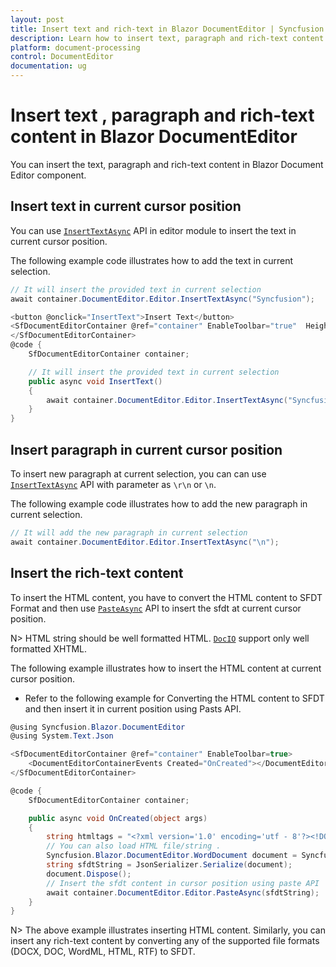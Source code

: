 ```yaml
---
layout: post
title: Insert text and rich-text in Blazor DocumentEditor | Syncfusion
description: Learn how to insert text, paragraph and rich-text content in Blazor Document Editor component and much more.
platform: document-processing
control: DocumentEditor
documentation: ug
---
```


# Insert text , paragraph and rich-text content in Blazor DocumentEditor

You can insert the text, paragraph and rich-text content in Blazor Document Editor component.

## Insert text in current cursor position

You can use [`InsertTextAsync`](https://help.syncfusion.com/cr/blazor/Syncfusion.Blazor.DocumentEditor.EditorModule.html#Syncfusion_Blazor_DocumentEditor_EditorModule_InsertTextAsync_System_String_) API in editor module to insert the text in current cursor position.

The following example code illustrates how to add the text in current selection.

```csharp
// It will insert the provided text in current selection
await container.DocumentEditor.Editor.InsertTextAsync("Syncfusion");

<button @onclick="InsertText">Insert Text</button>
<SfDocumentEditorContainer @ref="container" EnableToolbar="true"  Height="590px" >
</SfDocumentEditorContainer>
@code {
    SfDocumentEditorContainer container;

    // It will insert the provided text in current selection
    public async void InsertText()
    {
        await container.DocumentEditor.Editor.InsertTextAsync("Syncfusion");
    }
}
```

## Insert paragraph in current cursor position

To insert new paragraph at current selection, you can can use [`InsertTextAsync`](https://help.syncfusion.com/cr/blazor/Syncfusion.Blazor.DocumentEditor.EditorModule.html#Syncfusion_Blazor_DocumentEditor_EditorModule_InsertTextAsync_System_String_) API with parameter as `\r\n` or `\n`.

The following example code illustrates how to add the new paragraph in current selection.

```csharp
// It will add the new paragraph in current selection
await container.DocumentEditor.Editor.InsertTextAsync("\n");
```

## Insert the rich-text content

To insert the HTML content, you have to convert the HTML content to SFDT Format and then use [`PasteAsync`](https://help.syncfusion.com/cr/blazor/Syncfusion.Blazor.DocumentEditor.EditorModule.html#Syncfusion_Blazor_DocumentEditor_EditorModule_PasteAsync_System_String_System_Nullable_Syncfusion_Blazor_DocumentEditor_PasteOptions__) API to insert the sfdt at current cursor position.

N> HTML string should be well formatted HTML. [`DocIO`](https://help.syncfusion.com/file-formats/docio/html) support only well formatted XHTML.  

The following example illustrates how to insert the HTML content at current cursor position.

* Refer to the following example for Converting the HTML content to SFDT and then insert it in current position using Pasts API.

```csharp
@using Syncfusion.Blazor.DocumentEditor
@using System.Text.Json

<SfDocumentEditorContainer @ref="container" EnableToolbar=true>
    <DocumentEditorContainerEvents Created="OnCreated"></DocumentEditorContainerEvents>
</SfDocumentEditorContainer>

@code {
    SfDocumentEditorContainer container;

    public async void OnCreated(object args)
    {
        string htmltags = "<?xml version='1.0' encoding='utf - 8'?><!DOCTYPE html PUBLIC '-//W3C//DTD XHTML 1.0 Strict//EN''http://www.w3.org/TR/xhtml1/DTD/xhtml1-strict.dtd'><html xmlns ='http://www.w3.org/1999/xhtml' xml:lang='en' lang ='en'><body><h1>The img element</h1><img src='https://www.w3schools.com/images/lamp.jpg' alt ='Lamp Image' width='500' height='600'/></body></html>";
        // You can also load HTML file/string .
        Syncfusion.Blazor.DocumentEditor.WordDocument document = Syncfusion.Blazor.DocumentEditor.WordDocument.LoadString(htmltags, ImportFormatType.Html); // Convert the HTML to SFDT format.
        string sfdtString = JsonSerializer.Serialize(document);
        document.Dispose();
        // Insert the sfdt content in cursor position using paste API
        await container.DocumentEditor.Editor.PasteAsync(sfdtString);
    }
}
```

N> The above example illustrates inserting HTML content. Similarly, you can insert any rich-text content by converting any of the supported file formats (DOCX, DOC, WordML, HTML, RTF) to SFDT.